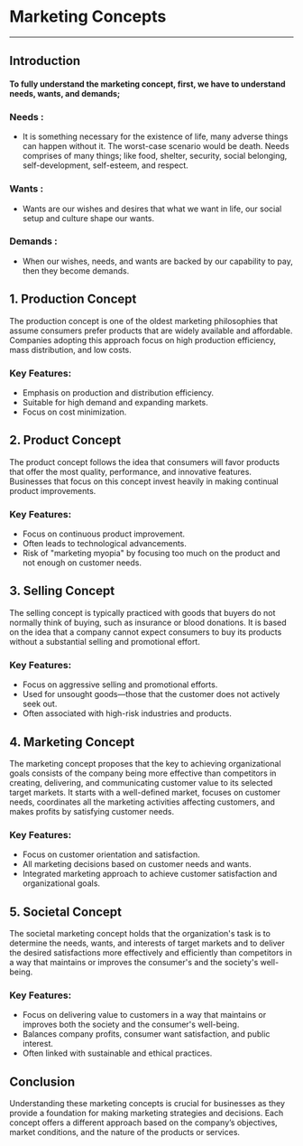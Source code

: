 # Marketing Concepts
---
## Introduction
#### To fully understand the marketing concept, first, we have to understand needs, wants, and demands;

### Needs :
- It is something necessary for the existence of life, many adverse things can happen without it. The worst-case scenario would be death. Needs comprises of many things; like food, shelter, security, social belonging, self-development, self-esteem, and respect.
### Wants :
- Wants are our wishes and desires that what we want in life, our social setup and culture shape our wants.
### Demands :
- When our wishes, needs, and wants are backed by our capability to pay, then they become demands.

## 1. Production Concept
The production concept is one of the oldest marketing philosophies that assume consumers prefer products that are widely available and affordable. Companies adopting this approach focus on high production efficiency, mass distribution, and low costs.

### Key Features:
- Emphasis on production and distribution efficiency.
- Suitable for high demand and expanding markets.
- Focus on cost minimization.

## 2. Product Concept
The product concept follows the idea that consumers will favor products that offer the most quality, performance, and innovative features. Businesses that focus on this concept invest heavily in making continual product improvements.

### Key Features:
- Focus on continuous product improvement.
- Often leads to technological advancements.
- Risk of "marketing myopia" by focusing too much on the product and not enough on customer needs.

## 3. Selling Concept
The selling concept is typically practiced with goods that buyers do not normally think of buying, such as insurance or blood donations. It is based on the idea that a company cannot expect consumers to buy its products without a substantial selling and promotional effort.

### Key Features:
- Focus on aggressive selling and promotional efforts.
- Used for unsought goods—those that the customer does not actively seek out.
- Often associated with high-risk industries and products.

## 4. Marketing Concept
The marketing concept proposes that the key to achieving organizational goals consists of the company being more effective than competitors in creating, delivering, and communicating customer value to its selected target markets. It starts with a well-defined market, focuses on customer needs, coordinates all the marketing activities affecting customers, and makes profits by satisfying customer needs.

### Key Features:
- Focus on customer orientation and satisfaction.
- All marketing decisions based on customer needs and wants.
- Integrated marketing approach to achieve customer satisfaction and organizational goals.

## 5. Societal Concept
The societal marketing concept holds that the organization's task is to determine the needs, wants, and interests of target markets and to deliver the desired satisfactions more effectively and efficiently than competitors in a way that maintains or improves the consumer's and the society's well-being.

### Key Features:
- Focus on delivering value to customers in a way that maintains or improves both the society and the consumer's well-being.
- Balances company profits, consumer want satisfaction, and public interest.
- Often linked with sustainable and ethical practices.

## Conclusion
Understanding these marketing concepts is crucial for businesses as they provide a foundation for making marketing strategies and decisions. Each concept offers a different approach based on the company’s objectives, market conditions, and the nature of the products or services.

